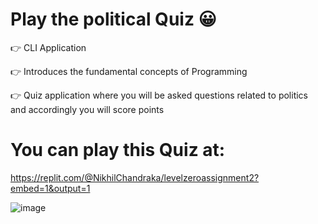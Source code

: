 # Play the political Quiz 😀

👉 CLI Application

👉 Introduces the fundamental concepts of Programming

👉 Quiz application where you will be asked questions related to politics and accordingly you will score points

# You can play this Quiz at:

https://replit.com/@NikhilChandraka/levelzeroassignment2?embed=1&output=1

![image](https://user-images.githubusercontent.com/48703875/135700909-edacd595-04cc-478b-80bf-9cfc9dadbdd6.png)

